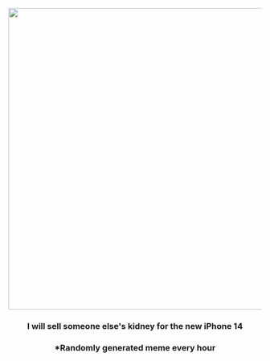 <p align="center">
        <img src="https://i.redd.it/bls6dyf66gs91.png" width="600" height="600">
        </p>
        <h3 align="center">I will sell someone else's kidney for the new iPhone 14</h3>
        <h3 align="center">*Randomly generated meme every hour</h3>
    